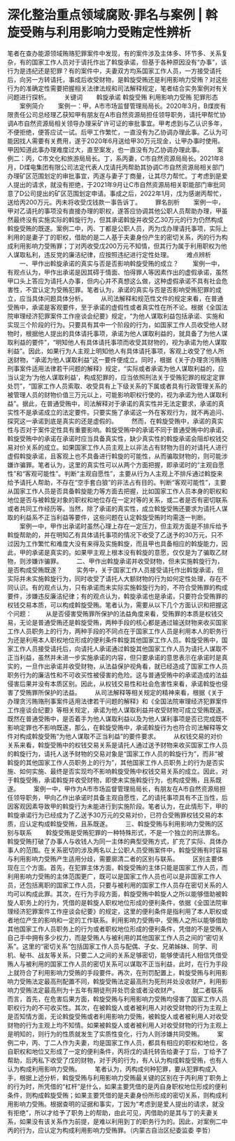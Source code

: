 # 深化整治重点领域腐败·罪名与案例 | 斡旋受贿与利用影响力受贿定性辨析

笔者在查办能源领域贿赂犯罪案件中发现，有的案件涉及主体多、环节多、关系复杂，有的国家工作人员对于请托作出了斡旋承诺，但基于各种原因没有“办事”，该行为是违纪还是犯罪？有的案件中，夫妻双方均系国家工作人员，一方接受请托后，向另一方转请托，事成后收受财物，是斡旋受贿还是利用影响力受贿？对这些行为的准确定性需要把握相关法律法规和司法解释规定，笔者结合实务案例对有关问题进行探析。
　　关键词
　　斡旋承诺 斡旋受贿 利用影响力受贿 犯罪形态
　　案例简介
　　案例一：甲，A市市场监督管理局局长。2020年3月，B煤炭有限责任公司总经理乙获知甲有朋友在A市自然资源局担任领导职务，请托甲帮忙协调A市自然资源局相关领导办理采矿许可证的审批事宜。甲考虑到与乙认识多年，不便拒绝，便答应试一试。后甲工作繁忙，一直没有为乙协调办理此事。乙认为可能因找人需要有关费用，遂于2020年6月送给甲30万元现金，让甲办事时使用。甲因知道此事办理难度过大，直至案发，也一直没有为乙协调办理此事。
　　案例二：丙，C市文化和旅游局局长。丁，系丙妻，C市自然资源局局长。2021年8月，D煤电集团有限公司法定代表人戊请托丙帮助其协调C市自然资源局相关部门办理矿区范围划定的审批事宜，丙遂与妻子丁商量，让其尽力帮忙。丁考虑到是爱人提出的请求，就没有拒绝，于2021年9月让C市自然资源局相关职能部门审批同意了D公司提出的矿区范围划定申请。事成之后，2022年1月，戊为感谢丙帮忙，送给丙200万元。丙未将收受戊钱款一事告诉丁。
　　罪名剖析
　　案例一中，甲对乙请托的事项没有直接办理的职权，遂答应协调其他公职人员帮助办理，甲虽然最终没有实施实际的斡旋行为，但其承诺斡旋并收受乙30万元的行为仍然构成斡旋受贿的既遂。案例二中，丙、丁都是公职人员，丙为戊办理请托事项，实际上利用的是妻子丁的职权，借助的是二人基于夫妻身份产生的密切关系，丙的行为构成利用影响力受贿罪；丁对丙收受戊200万元不知情，但其行为属于利用职权为他人谋取私利，违反党的廉洁纪律，应按照违纪进行定性处理。
　　难点辨析
　　一、甲作出斡旋承诺的真实与否是否影响斡旋受贿的成立？
　　案例一中，有观点认为，甲作出承诺是因其碍于情面、怕得罪人等因素作出的虚假承诺，虽然甲口头上答应为请托人办事，但内心并不真想这么做，这种虚假承诺不具有社会危害性，不宜认定为受贿犯罪。笔者认为，承诺的真实与否是否影响受贿犯罪的成立，应当具体问题具体分析。
　　从司法解释和规范性文件的规定来看，在普通受贿中，承诺是客观要件，至于承诺的虚假性或者真实性在所不论。根据《全国法院审理经济犯罪案件工作座谈会纪要》规定，“为他人谋取利益包括承诺、实施和实现三个阶段的行为。只要具有其中一个阶段的行为，如国家工作人员收受他人财物时，根据他人提出的具体请托事项，承诺为他人谋取利益的，就具备了为他人谋取利益的要件”，“明知他人有具体请托事项而收受其财物的，视为承诺为他人谋取利益”。因此，如果行为人主观上明知他人有具体请托事项，客观上收受了他人所送财物，“承诺为他人谋取利益”这一要件便成立。同时，根据《关于办理贪污贿赂刑事案件适用法律若干问题的解释》规定，“实际或者承诺为他人谋取利益的，应当认定为‘为他人谋取利益’，构成犯罪的，应当依照刑法关于受贿犯罪的规定定罪处罚”，“国家工作人员索取、收受具有上下级关系的下属或者具有行政管理关系的被管理人员的财物价值三万元以上，可能影响职权行使的，视为承诺为他人谋取利益”。据此，在普通受贿中，司法解释对于承诺的真实性并无法定要求，承诺的真实性不是承诺成立的法定要件。只要实施了承诺这一外在客观行为，就不再追问、探究这一承诺到底是真实的还是虚假的。
　　然而，在斡旋受贿中，承诺的真实性与否对于案件定性具有重要影响。斡旋受贿中的承诺不同于普通受贿中的承诺，斡旋受贿中的承诺在承诺时应当具备真实性，缺少真实性的斡旋承诺会阻却权钱交易对价关系的成立。如果国家工作人员主观上以非法占有财物为目的对请托人进行虚假斡旋承诺，且客观上也不具备进行斡旋的可能性，从而骗取财物的，则可能涉嫌诈骗罪。笔者认为，这里的真实性可以从两个方面把握，即承诺时的“主观自愿性”和“客观可能性”。判断“主观自愿性”，主要从行为人主观上不排斥通过斡旋来给予请托人帮助，不存在“空手套白狼”的非法占有目的。判断“客观可能性”，主要从国家工作人员是否具备斡旋能力等方面去把握，比如国家工作人员本身的职权和地位是否与被斡旋对象的职权和地位存在一定对等的关系，或二者是否有密切联系或者共同工作经历等。当然，除了承诺的真实性，成立斡旋受贿还要求为请托人谋取的利益系不正当利益等要件，这些问题在认定斡旋受贿时均需逐一判断。
　　案例一中，甲作出承诺时虽然心理上存在一定压力，但主观方面是不排斥给予斡旋帮助的，并在明知乙有具体请托事项的情况下收受了乙送予的30万元，只不过因为工作繁忙和难度大没有来得及实施斡旋，而且甲也具备相应的斡旋能力，因此，甲的承诺是真实的。如果甲主观上根本没有斡旋的意愿，仅仅是为了骗取乙财物，则涉嫌诈骗罪。
　　二、甲作出斡旋承诺并收受财物，但未实施斡旋行为，是否构成受贿既遂？
　　实务中，关于国家工作人员接受请托作出斡旋承诺，但实际并未实施斡旋行为，同时收受了请托人大额财物的行为如何定性处理，存在不同认识。有的观点认为，只有承诺而未实际实施斡旋行为的，不符合受贿罪的构成要件，涉嫌违反廉洁纪律；有的观点认为，斡旋承诺也是承诺，只要符合受贿罪的权钱交易本质，可以构成斡旋受贿。笔者认为，需要从以下几个方面认识和把握这个问题：
　　从是否侵害受贿罪所保护的法益角度来看，受贿罪的本质是权钱交易，无论是普通受贿还是斡旋受贿，两种手段的核心都是通过输送财物来收买国家工作人员职务上的行为，两种手段的不同点在于国家工作人员是利用本人的职务行为还是利用本人职权地位形成的便利条件斡旋其他国家工作人员。斡旋受贿中，国家工作人员接受请托后，向请托人承诺通过斡旋其他国家工作人员为请托人谋取不正当利益，虽然并未进一步实施承诺的内容，但只要承诺的意思表示在承诺时是真实的，一旦作出承诺并收受财物，从法益保护视角看，就已经造成了国家工作人员职务行为的廉洁性和不可收买性被侵害的危险。这与普通受贿中的承诺造成的法益侵害后果并没有本质区别。因此，从权钱交易性和社会危害性来看，承诺斡旋也侵害了受贿罪所保护的法益。
　　从司法解释等相关规定的精神来看，根据《关于办理贪污贿赂刑事案件适用法律若干问题的解释》和《全国法院审理经济犯罪案件工作座谈会纪要》等相关规定，承诺为他人谋取利益并收受财物可成立受贿既遂。既然在普通受贿中，是否着手为他人谋取利益以及为他人谋利事项是否已完成既不影响定罪也不影响既遂，那么，在斡旋受贿中，承诺斡旋行为也符合司法解释等文件对构成斡旋受贿“为他人谋取不正当利益”的要件要求。
　　从权钱交易的对价关系来看，斡旋受贿中的权钱交易关系是请托人通过送予财物来收买国家工作人员的斡旋行为，请托人送予财物的交易对象是“国家工作人员的斡旋行为”，而非“被斡旋的其他国家工作人员职务上的行为”，其他国家工作人员职务上的行为是否实施、如何实施、最终是否实现均不影响斡旋受贿中权钱交易关系的成立。因此，对于斡旋受贿，承诺斡旋并收受财物，即使未实施斡旋行为，也构成受贿，且系既遂。
　　案例一中，甲作为A市市场监督管理局局长，有朋友在A市自然资源局担任领导职务，甲向乙作出承诺时具备主观自愿性，乙的请托事项具有不正当性，后因客观因素导致甲的斡旋行为未能进行到实施阶段。笔者认为，在此情形下，甲的斡旋承诺行为已经成为了乙送予30万元的交易对价，已符合受贿罪权钱交易的本质，应认定构成斡旋受贿，且系既遂。
　　三、斡旋受贿与利用影响力受贿的区别与联系
　　斡旋受贿是受贿犯罪的一种特殊形式，不是一个独立的刑法罪名。斡旋受贿打破了办事人与收钱人为同一主体的典型受贿方式，扩充了实际、具体办事人的范围。在关系密切的涉及两名以上公职人员受贿案件中，斡旋受贿有时容易与利用影响力受贿产生适用分歧，需要廓清二者的区别与联系。
　　区别主要体现在三个方面。首先，在犯罪主体方面，斡旋受贿的主体只能是国家工作人员，而利用影响力受贿的主体范围更广，既可以是国家工作人员也可以是非国家工作人员，还包括离职的国家工作人员，只要与被利用的国家工作人员存在密切关系的人均可以构成此罪。其次，在行为手段方面，斡旋受贿中斡旋人之所以能够借助被斡旋人职务上的行为，凭借的是斡旋人职权地位形成的便利条件，依据《全国法院审理经济犯罪案件工作座谈会纪要》的规定，这里的便利条件是指利用了本人职权或者地位产生的影响和一定的工作联系。利用影响力受贿中，受贿人之所以能够借助其他国家工作人员职务上的行为或者职权地位形成的便利条件，凭借的不是受贿人自己手中拥有多少权力，而是受贿人与被利用的其他国家工作人员之间的“密切关系”。这里的“密切关系”包括国家工作人员与配偶、子女、兄弟姊妹、同学、司机、秘书、战友等关系，只要二人之间的关系足够密切，能够使请托人相信凭借受贿人与被利用的国家工作人员的密切关系可以谋取不正当利益，此时，在行为手段上就符合了利用影响力受贿的手段要件。再次，在刑罚配置上，斡旋受贿与利用影响力受贿法定最高刑配置不同，斡旋受贿法定最高刑为死刑并处没收财产，利用影响力受贿法定最高刑为十五年有期徒刑并处罚金或者没收财产。
　　就二者联系而言，首先，在危害后果方面，斡旋受贿与利用影响力受贿均侵害了国家工作人员职权行为的不可收买性。其次，在被斡旋人或者被利用人对收受财物的行为主观上是否知情方面，无论斡旋受贿或者利用影响力受贿，被斡旋人或者被利用人对收受财物的行为主观上均不知情。如果被斡旋人或者被利用人对收受财物的行为主观上是明知的，则行为的性质就发生了实质性变化，行为人则涉嫌共同受贿。
　　案例二中，丙、丁二人作为夫妻，均是国家工作人员，都具有相应的职权和地位，各自职权和地位又形成了一定的便利条件，丙将戊的请托转告给妻子丁后，丁给予了帮助，后丙私下收受了戊的财物，对于丙的行为，有人认为构成斡旋受贿，也有人认为构成利用影响力受贿。
　　笔者认为，丙构成何种犯罪，要从犯罪构成入手，根据上述分析，斡旋受贿与利用影响力受贿最关键的区别在于丙利用丁职务上的行为时，所凭借的“杠杆”是什么，如果主要凭借的是丙自身职权地位形成的便利条件，则构成斡旋受贿；如果主要凭借的是夫妻身份所形成的密切关系，则构成利用影响力受贿。根据查明的证据和事实，丁因为“考虑到是爱人提出的请求，就没有拒绝”，所以才给予了职务上的帮助，由此可见，丙借助的是其与丁的夫妻关系，如果没有该关系作为前提，是难以利用到丁的职务行为的。因此，对案例二中丙的行为，应认定为构成利用影响力受贿罪。（内蒙古自治区纪委监委 李哲）